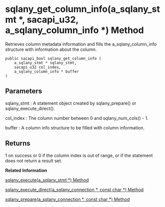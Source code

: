 <!-- loio3bf6131d6c5f1014aeec800b6773175b -->

# sqlany\_get\_column\_info\(a\_sqlany\_stmt \*, sacapi\_u32, a\_sqlany\_column\_info \*\) Method

Retrieves column metadata information and fills the a\_sqlany\_column\_info structure with information about the column.



```
public sacapi_bool sqlany_get_column_info (
    a_sqlany_stmt * sqlany_stmt,
    sacapi_u32 col_index,
    a_sqlany_column_info * buffer
)
```



## Parameters

sqlany\_stmt
:   A statement object created by sqlany\_prepare\(\) or sqlany\_execute\_direct\(\).

col\_index
:   The column number between 0 and sqlany\_num\_cols\(\) - 1.

buffer
:   A column info structure to be filled with column information.



## Returns

1 on success or 0 if the column index is out of range, or if the statement does not return a result set.

**Related Information**  


[sqlany\_execute\(a\_sqlany\_stmt \*\) Method](sqlany-execute-a-sqlany-stmt-method-3bf58a8.md "Executes a prepared statement.")

[sqlany\_execute\_direct\(a\_sqlany\_connection \*, const char \*\) Method](sqlany-execute-direct-a-sqlany-connection-const-char-method-3bf574d.md "Executes the SQL statement specified by the string argument and possibly returns a result set.")

[sqlany\_prepare\(a\_sqlany\_connection \*, const char \*\) Method](sqlany-prepare-a-sqlany-connection-const-char-method-3bf6a1b.md "Prepares a supplied SQL string.")

